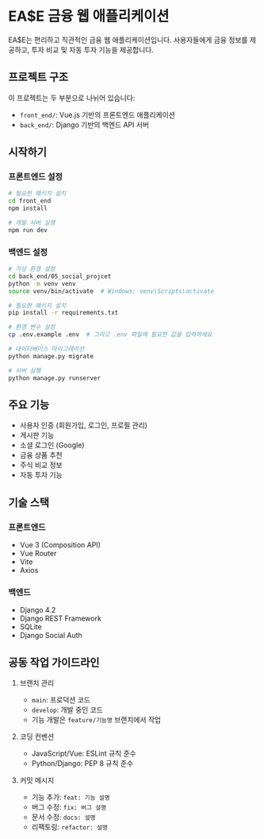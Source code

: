 # EA$E 금융 웹 애플리케이션

EA$E는 편리하고 직관적인 금융 웹 애플리케이션입니다. 사용자들에게 금융 정보를 제공하고, 투자 비교 및 자동 투자 기능을 제공합니다.

## 프로젝트 구조

이 프로젝트는 두 부분으로 나뉘어 있습니다:

- `front_end/`: Vue.js 기반의 프론트엔드 애플리케이션
- `back_end/`: Django 기반의 백엔드 API 서버

## 시작하기

### 프론트엔드 설정

```bash
# 필요한 패키지 설치
cd front_end
npm install

# 개발 서버 실행
npm run dev
```

### 백엔드 설정

```bash
# 가상 환경 설정
cd back_end/05_social_projcet
python -m venv venv
source venv/bin/activate  # Windows: venv\Scripts\activate

# 필요한 패키지 설치
pip install -r requirements.txt

# 환경 변수 설정
cp .env.example .env  # 그리고 .env 파일에 필요한 값을 입력하세요

# 데이터베이스 마이그레이션
python manage.py migrate

# 서버 실행
python manage.py runserver
```

## 주요 기능

- 사용자 인증 (회원가입, 로그인, 프로필 관리)
- 게시판 기능
- 소셜 로그인 (Google)
- 금융 상품 추천
- 주식 비교 정보
- 자동 투자 기능

## 기술 스택

### 프론트엔드
- Vue 3 (Composition API)
- Vue Router
- Vite
- Axios

### 백엔드
- Django 4.2
- Django REST Framework
- SQLite
- Django Social Auth

## 공동 작업 가이드라인

1. 브랜치 관리
   - `main`: 프로덕션 코드
   - `develop`: 개발 중인 코드
   - 기능 개발은 `feature/기능명` 브랜치에서 작업

2. 코딩 컨벤션
   - JavaScript/Vue: ESLint 규칙 준수
   - Python/Django: PEP 8 규칙 준수

3. 커밋 메시지
   - 기능 추가: `feat: 기능 설명`
   - 버그 수정: `fix: 버그 설명`
   - 문서 수정: `docs: 설명`
   - 리팩토링: `refactor: 설명`
